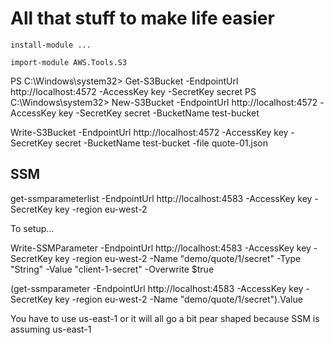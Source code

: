 # All that stuff to make life easier

`install-module ...`

`import-module AWS.Tools.S3`

PS C:\Windows\system32> Get-S3Bucket -EndpointUrl http://localhost:4572 -AccessKey key -SecretKey secret
PS C:\Windows\system32> New-S3Bucket -EndpointUrl http://localhost:4572 -AccessKey key -SecretKey secret -BucketName test-bucket

Write-S3Bucket -EndpointUrl http://localhost:4572 -AccessKey key -SecretKey secret -BucketName test-bucket -file quote-01.json

## SSM

get-ssmparameterlist -EndpointUrl http://localhost:4583 -AccessKey key -SecretKey key -region eu-west-2

To setup...

Write-SSMParameter -EndpointUrl http://localhost:4583 -AccessKey key -SecretKey key -region eu-west-2 -Name "demo/quote/1/secret" -Type "String" -Value "client-1-secret" -Overwrite $true

(get-ssmparameter -EndpointUrl http://localhost:4583 -AccessKey key -SecretKey key -region eu-west-2 -Name "demo/quote/1/secret").Value

You have to use us-east-1 or it will all go a bit pear shaped because SSM is assuming us-east-1

